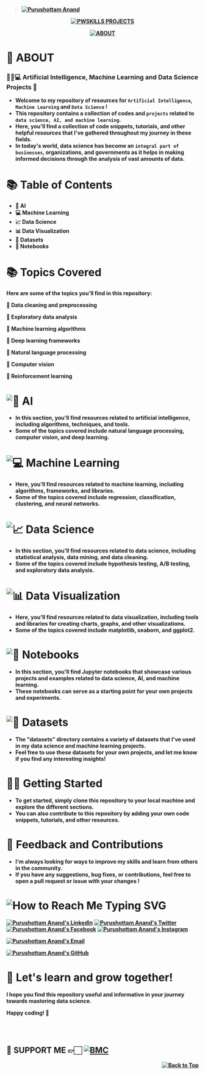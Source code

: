 <b>

> [![Purushottam Anand](https://github.com/creativepuru.png?size=100)](https://github.com/creativepuru "Purushottam Anand 🇮🇳 on GitHub ☕")

<div align="center"> 

[![PWSKILLS PROJECTS](https://readme-typing-svg.demolab.com?font=Calibri&size=28&duration=2000&pause=1000&multiline=true&width=700&height=100&lines=WELCOME+TO+MY+PWSKILLS+-+PROJECTS+REPOSITORY)](https://github.com/creativepuru/PWSKILLS-Projects)

[![ABOUT](https://readme-typing-svg.demolab.com?font=Calibri&size=28&duration=2000&pause=1000&multiline=false&width=800&height=50&lines=✨+This+repository+is+a+collection+of+🤖🧠💻+Artificial+Intelligence...;...Machine+Learning+and+Data+Science+Projects+🚀;✨+I+am+constantly+adding+new+contents.;💭+So+make+sure+to+check+back+often+🕙)](https://github.com/creativepuru/PWSKILLS-Projects)

</div>

# 🔰 ABOUT
### 🤖🧠💻 Artificial Intelligence, Machine Learning and Data Science Projects 🚀

- Welcome to my repository of resources for `Artificial Intelligence`, `Machine Learning` and `Data Science` ! 
- This repository contains a collection of codes and `projects` related to `data science, AI, and machine learning`. 
- Here, you'll find a collection of code snippets, tutorials, and other helpful resources that I've gathered throughout my journey in these fields. 
- In today's world, data science has become an `integral part of businesses`, organizations, and governments as it helps in making informed decisions through the analysis of vast amounts of data.

# 📚 Table of Contents
- 🧠 AI
- 💻 Machine Learning
- 📈 Data Science
- 📊 Data Visualization
- 📁 Datasets
- 📝 Notebooks

# 📚 Topics Covered 
Here are some of the topics you'll find in this repository:

🔹 Data cleaning and preprocessing

🔹 Exploratory data analysis

🔹 Machine learning algorithms

🔹 Deep learning frameworks

🔹 Natural language processing

🔹 Computer vision

🔹 Reinforcement learning

<h1> <img src="https://readme-typing-svg.demolab.com?font=Calibri&size=28&duration=1000&pause=500&multiline=true&width=600&height=40&lines=🧠+AI" alt="🧠 AI" /> </h1>

- In this section, you'll find resources related to artificial intelligence, including algorithms, techniques, and tools. 
- Some of the topics covered include natural language processing, computer vision, and deep learning.

<h1> <img src="https://readme-typing-svg.demolab.com?font=Calibri&size=28&duration=1000&pause=500&multiline=true&width=600&height=40&lines=💻+Machine+Learning" alt="💻 Machine Learning" /> </h1>

- Here, you'll find resources related to machine learning, including algorithms, frameworks, and libraries. 
- Some of the topics covered include regression, classification, clustering, and neural networks.

<h1> <img src="https://readme-typing-svg.demolab.com?font=Calibri&size=28&duration=1000&pause=500&multiline=true&width=600&height=40&lines=📈+Data+Science" alt="📈 Data Science" /> </h1>

- In this section, you'll find resources related to data science, including statistical analysis, data mining, and data cleaning. 
- Some of the topics covered include hypothesis testing, A/B testing, and exploratory data analysis.

<h1> <img src="https://readme-typing-svg.demolab.com?font=Calibri&size=28&duration=1000&pause=500&multiline=true&width=600&height=40&lines=📊+Data+Visualization" alt="📊 Data Visualization" /> </h1>

- Here, you'll find resources related to data visualization, including tools and libraries for creating charts, graphs, and other visualizations.
- Some of the topics covered include matplotlib, seaborn, and ggplot2.

<h1> <img src="https://readme-typing-svg.demolab.com?font=Calibri&size=28&duration=1000&pause=500&multiline=true&width=600&height=40&lines=📝+Notebooks" alt="📝 Notebooks" /> </h1>

- In this section, you'll find Jupyter notebooks that showcase various projects and examples related to data science, AI, and machine learning.
- These notebooks can serve as a starting point for your own projects and experiments.

<h1> <img src="https://readme-typing-svg.demolab.com?font=Calibri&size=28&duration=1000&pause=500&multiline=true&width=600&height=40&lines=📁+Datasets" alt="📁 Datasets" /> </h1>

- The "datasets" directory contains a variety of datasets that I've used in my data science and machine learning projects. 
- Feel free to use these datasets for your own projects, and let me know if you find any interesting insights!

# 👨‍💻 Getting Started
- To get started, simply clone this repository to your local machine and explore the different sections. 
- You can also contribute to this repository by adding your own code snippets, tutorials, and other resources.

# 📣 Feedback and Contributions 
- I'm always looking for ways to improve my skills and learn from others in the community. 
- If you have any suggestions, bug fixes, or contributions, feel free to open a pull request or issue with your changes !

<h1> <img src="https://readme-typing-svg.demolab.com?font=Calibri&size=28&duration=2000&pause=1000&multiline=true&width=600&height=40&lines=📲+How+to+reach+me+-+Social+Links+💻+" alt="How to Reach Me Typing SVG" /> </h1>

[![Purushottam Anand's LinkedIn](https://img.shields.io/badge/-Linkedin-blue?style=flat-round&logo=linkedin)](https://openinapp.co/linkedinpuru "Purushottam Anand's LinkedIn Profile")    <!-- LinkedIn -->
[![Purushottam Anand's Twitter](https://img.shields.io/badge/-Twitter-white?style=flat-round&logo=twitter)](https://openinapp.co/twitterpuru "Purushottam Anand's Twitter Handle")               <!-- Twitter -->
[![Purushottam Anand's Facebook](https://img.shields.io/badge/-Facebook-white?style=flat-round&logo=facebook)](https://openinapp.co/fbpuru "Purushottam Anand's Facebook Profile")             <!-- Facebook -->
[![Purushottam Anand's Instagram](https://img.shields.io/badge/-Instagram-white?style=flat-round&logo=instagram)](https://openinapp.co/instapuru "Purushottam Anand's Instagram Profile")            <!-- Instagram -->

[![Purushottam Anand's Email](https://img.shields.io/badge/Gmail-use%20Desktop%20/%20Laptop%20to%20open%20Gmail-blue?style=social&logo=gmail)](https://openinapp.co/gmailpuru "Gmail - use Desktop / Laptop to open Gmail")

[![Purushottam Anand's GitHub](https://img.shields.io/badge/GitHub-❤️%20Sponsor%20me%20on%20GitHub-gr?style=for-the-badge&logo=github)](https://openinapp.co/githubpuru "Purushottam Anand's GitHub Page")

# 🚀 Let's learn and grow together!

I hope you find this repository useful and informative in your journey towards mastering data science.

Happy coding! 🎉

<br> </br>

## 🤝 SUPPORT ME 👉🏻 [![BMC](https://img.shields.io/badge/Buy%20Me%20a%20Coffee%20☕-%23FFDD00.svg?&style=for-the-badge&logo=buy-me-a-coffee&logoColor=black)](https://www.buymeacoffee.com/creativepuru)

<p align="right">
<a href="#top">
<img src="https://img.shields.io/static/v1?label&message=Back+to+Top&color=red&style=for-the-badge&logo" alt="Back to Top" /> </a> </p>

</b>
